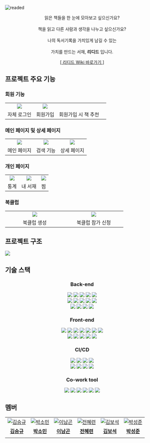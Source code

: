 ![readed](https://github.com/S09P12A507/readed/assets/65810091/038180a8-ad33-4134-baa2-18dab5857b5a)

<div align=center>
    <p>
        읽은 책들을 한 눈에 모아보고 싶으신가요?
        <br><br>
        책을 읽고 다른 사람과 생각을 나누고 싶으신가요?
        <br><br>
        나의 독서기록을 가치있게 남길 수 있는
        <br><br>
        가치를 만드는 서재, <b>리디드</b> 입니다.
    </p>
    <a href="https://github.com/S09P12A507/readed/wiki">[ 리디드 Wiki 바로가기 ]</a>
</div>

## 프로젝트 주요 기능

### 회원 기능

<table>
  <tr>
    <td align="center">
      <img src="https://github.com/S09P12A507/readed/assets/65810091/9f7fd553-1c5d-4ed1-a1f0-ee1805e14d35"/>
    </td>
    <td align="center">
      <img src="https://github.com/S09P12A507/readed/assets/65810091/a5436a38-d7ad-475f-9288-f65dda424cb2" />
    </td>
    <td align="center">
    <td align="center">
      <img src="" />
    </td>
  </tr>
  <tr>
    <td align="center">
      <span>자체 로그인</span>
    </td>
    <td align="center">
      <span>회원가입</span>
    </td>
    <td align="center">
      <span>회원가입 시 책 추천</span>
    </td>
  </tr>
</table>

### 메인 페이지 및 상세 페이지

<table>
  <tr>
    <td align="center">
      <img src="https://github.com/S09P12A507/readed/assets/65810091/58893e47-39eb-4421-a9bd-eea1b2264fc4" />
    </td>
    <td align="center">
      <img src="https://github.com/S09P12A507/readed/assets/65810091/daade3f4-0cbf-4c1e-a378-775c73c7797d" />
    </td>
    <td align="center">
      <img src="https://github.com/S09P12A507/readed/assets/65810091/d0f7b34d-6208-44aa-b440-e1c162b70f89" />
    </td>
  </tr>
  <tr>
    <td align="center">
      <span>메인 페이지</span>
    </td>
    <td align="center">
      <span>검색 기능</span>
    </td>
    <td align="center">
      <span>상세 페이지</span>
    </td>
  </tr>
</table>

### 개인 페이지

<table>
  <tr>
    <td align="center">
      <img src="https://github.com/S09P12A507/readed/assets/65810091/4961187f-b3ea-495e-a693-222466500bd1" />
    </td>
    <td align="center">
      <img src="https://github.com/S09P12A507/readed/assets/65810091/ebd06bf5-c4b2-459b-9668-ef2519fb416b" />
    </td>
    <td align="center">
      <img src="https://github.com/S09P12A507/readed/assets/65810091/435d80b7-540e-49a4-9f86-3b2764f75168" />
    </td>
  </tr>
  <tr>
    <td align="center">
      <span>통계</span>
    </td>
    <td align="center">
      <span>내 서재</span>
    </td>
    <td align="center">
      <span>찜</span>
    </td>
  </tr>
</table>

### 북클럽

<table>
  <tr>
    <td align="center" style="width: 33%">
      <img src="https://github.com/S09P12A507/readed/assets/65810091/c0829961-88f6-40b5-bb22-e8d4691ca3a1" />
    </td>
    <td align="center" style="width: 33%">
      <img src="https://github.com/S09P12A507/readed/assets/65810091/ca28dd25-d949-427f-90cb-475b71bbc53b" />
    </td>
  </tr>
  <tr>
    <td align="center">
      <span>북클럽 생성</span>
    </td>
    <td align="center">
      <span>북클럽 참가 신청</span>
    </td>
  </tr>
</table>

## 프로젝트 구조

<img src="https://github.com/S09P12A507/readed/assets/65810091/1ad73c44-6760-4818-bb75-1118b18b9d11">

## 기술 스택

<h3 align="center">Back-end</h3>
<p align="center">
    <img src="https://img.shields.io/badge/Java-007396?&logo=java&logoColor=white">
    <img src="https://img.shields.io/badge/SpringBoot-6DB33F?&logo=springboot&logoColor=white">
    <img src="https://img.shields.io/badge/Gradle-02303A?&logo=gradle&logoColor=white">
    <img src="https://img.shields.io/badge/SpringSecurity-6DB33F?&logo=springsecurity&logoColor=white">
    <img src="https://img.shields.io/badge/JWT-000000?&logo=jsonwebtokens&logoColor=white">
    <br>
    <img src="https://img.shields.io/badge/Hibernate-59666C?&logo=hibernate&logoColor=white">
    <img src="https://img.shields.io/badge/MySQL-4479A1?&logo=mysql&logoColor=white">
    <img src="https://img.shields.io/badge/Redis-DC382D?&logo=redis&logoColor=white">
    <img src="https://img.shields.io/badge/H2-FF9900?&logo=h2&logoColor=white">
    <img src="https://img.shields.io/badge/Swagger-85EA2D?&logo=swagger&logoColor=white">
    <br>
    <img src="https://img.shields.io/badge/Python-3776AB?&logo=python&logoColor=white">
    <img src="https://img.shields.io/badge/Selenium-43B02A?&logo=selenium&logoColor=white">
    <img src="https://img.shields.io/badge/WebRTC-333333?&logo=webrtc&logoColor=white">
    <img src="https://img.shields.io/badge/OpenVidu-5294E2?&logo=openvidu&logoColor=white">
</p>

<h3 align="center">Front-end</h3>
<p align="center">
    <img src="https://img.shields.io/badge/Node.js-339933?&logo=nodedotjs&logoColor=white">
    <img src="https://img.shields.io/badge/React-61DAFB?&logo=react&logoColor=white">
    <img src="https://img.shields.io/badge/PWA-5A0FC8?&logo=pwa&logoColor=white">
    <img src="https://img.shields.io/badge/TypeScript-3178C6?&logo=typescript&logoColor=white">
    <img src="https://img.shields.io/badge/Redux-764ABC?&logo=redux&logoColor=white">
    <img src="https://img.shields.io/badge/axios-5A29E4?&logo=axios&logoColor=white">
    <img src="https://img.shields.io/badge/ReactRouter-CA4245?&logo=reactrouter&logoColor=white">
    <br>
    <img src="https://img.shields.io/badge/ESLint-4B32C3?&logo=eslint&logoColor=white">
    <img src="https://img.shields.io/badge/Prettier-F7B93E?&logo=prettier&logoColor=white">
    <img src="https://img.shields.io/badge/Mui-007FFF?&logo=mui&logoColor=white">
    <img src="https://img.shields.io/badge/styledcomponents-DB7093?&logo=styledcomponents&logoColor=white">
    <img src="https://img.shields.io/badge/Chart.js-FF6384?&logo=chartdotjs&logoColor=white">
</p>

<h3 align="center">CI/CD</h3>
<p align="center">
    <img src="https://img.shields.io/badge/Docker-2496ED?&logo=docker&logoColor=white">
    <img src="https://img.shields.io/badge/Jenkins-D24939?&logo=jenkins&logoColor=white">
    <img src="https://img.shields.io/badge/nginx-009639?&logo=nginx&logoColor=white">
    <img src="https://img.shields.io/badge/SonarQube-4E9BCD?&logo=sonarqube&logoColor=white">
    <br>
    <img src="https://img.shields.io/badge/ubuntu-E95420?&logo=ubuntu&logoColor=white">
    <img src="https://img.shields.io/badge/amazon EC2-FF9900?&logo=amazon ec2&logoColor=white">
    <img src="https://img.shields.io/badge/amazon RDS-527FFF?&logo=amazonrds&logoColor=white">
    <img src="https://img.shields.io/badge/amazon S3-569A31?&logo=amazons3&logoColor=white">
</p>

<h3 align="center">Co-work tool</h3>
<p align="center">
    <img src="https://img.shields.io/badge/GitLab-FC6D26?&logo=GitLab&logoColor=white">
    <img src="https://img.shields.io/badge/Notion-000000?&logo=Notion&logoColor=white">
    <img src="https://img.shields.io/badge/Jira-0052CC?&logo=Jira Software&logoColor=white">
    <img src="https://img.shields.io/badge/Postman-FF6C37?&logo=Postman&logoColor=white">
    <img src="https://img.shields.io/badge/Figma-F24E1E?&logo=Figma&logoColor=white">
    <img src="https://img.shields.io/badge/Mattermost-0058CC?&logo=Mattermost&logoColor=white">
</p>

## 멤버

<table>
  <tr>
    <td align="center">
      <a href="https://github.com/sgkim6">
        <img src="https://github.com/sgkim6.png" alt="김승규" />
      </a>
    </td>
     <td align="center">
      <a href="https://github.com/yygs321">
        <img src="https://github.com/yygs321.png" alt="박소민" />
      </a>
    </td>
    <td align="center">
      <a href="https://github.com/ng-lee">
        <img src="https://github.com/ng-lee.png" alt="이남곤" />
      </a>
    </td>
    <td align="center">
      <a href="https://github.com/nutbrown">
        <img src="https://github.com/nutbrown.png" alt="전혜련" />
      </a>
    </td>
    <td align="center">
      <a href="https://github.com/edder773">
        <img src="https://github.com/edder773.png" alt="김보석" />
      </a>
    </td>
    <td align="center">
      <a href="https://github.com/serenecarp">
        <img src="https://github.com/serenecarp.png" alt="박성준" />
      </a>
    </td>
  </tr>
  <tr>
    <td align="center">
      <a href="https://github.com/pickac4rd">
        <b>김승규</b>
      </a>
    </td>
    <td align="center">
      <a href="https://github.com/yygs321">
        <b>박소민</b>
      </a>
    </td>
    <td align="center">
      <a href="https://github.com/ng-lee">
        <b>이남곤</b>
      </a>
    </td>
    <td align="center">
      <a href="https://github.com/nutbrown">
        <b>전혜련</b>
      </a>
    </td>
    <td align="center">
      <a href="https://github.com/edder773">
        <b>김보석</b>
      </a>
    </td>
    <td align="center">
      <a href="https://github.com/serenecarp">
        <b>박성준</b>
      </a>
    </td>
  </tr>
  <tr>
    <td align="center">
      <span></span>
    </td>
    <td align="center">
      <span></span>
    </td>
    <td align="center">
      <span></span>
    </td>
    <td align="center">
      <span></span>
    </td>
    <td align="center">
      <span></span>
    </td>
    <td align="center">
      <span></span>
    </td>
  </tr>
</table>

